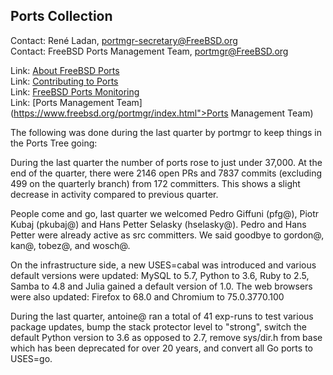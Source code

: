 ## Ports Collection ##

Contact: René Ladan, <portmgr-secretary@FreeBSD.org>  
Contact: FreeBSD Ports Management Team, <portmgr@FreeBSD.org>  

Link:	 [About FreeBSD Ports](https://www.FreeBSD.org/ports/)  
Link:	 [Contributing to Ports](https://www.freebsd.org/doc/en_US.ISO8859-1/articles/contributing/ports-contributing.html)  
Link:	 [FreeBSD Ports Monitoring](http://portsmon.freebsd.org/index.html)  
Link:	 [Ports Management Team](https://www.freebsd.org/portmgr/index.html">Ports Management Team)  

The following was done during the last quarter by portmgr to keep things in
the Ports Tree going:

During the last quarter the number of ports rose to just under 37,000.  At the
end of the quarter, there were 2146 open PRs and 7837 commits (excluding 499 on
the quarterly branch) from 172 committers.  This shows a slight decrease in
activity compared to previous quarter.

People come and go, last quarter we welcomed Pedro Giffuni (pfg@), Piotr Kubaj
(pkubaj@) and Hans Petter Selasky (hselasky@).  Pedro and Hans Petter were
already active as src committers.  We said goodbye to gordon@, kan@, tobez@,
and wosch@.

On the infrastructure side, a new USES=cabal was introduced and various default
versions were updated: MySQL to 5.7, Python to 3.6, Ruby to 2.5, Samba to 4.8
and Julia gained a default version of 1.0.  The web browsers were also updated:
Firefox to 68.0 and Chromium to 75.0.3770.100

During the last quarter, antoine@ ran a total of 41 exp-runs to test various
package updates, bump the stack protector level to "strong", switch the default
Python version to 3.6 as opposed to 2.7, remove sys/dir.h from base which has
been deprecated for over 20 years, and convert all Go ports to USES=go.
